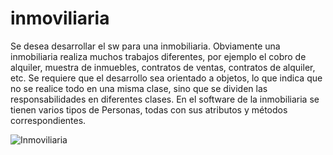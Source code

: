 # inmoviliaria
Se desea desarrollar el sw para una inmobiliaria. Obviamente una inmobiliaria realiza muchos trabajos diferentes, por ejemplo el cobro de alquiler, muestra de inmuebles, contratos de ventas, contratos de alquiler, etc. Se requiere que el desarrollo sea orientado a objetos, lo que indica que no se realice todo en una misma clase, sino que se dividen las responsabilidades en diferentes clases.  En el software de la inmobiliaria se tienen varios tipos de Personas, todas con sus atributos y métodos correspondientes.

![Inmoviliaria](https://user-images.githubusercontent.com/34074599/118201764-d37a7000-b41d-11eb-8053-d909f878e067.jpeg)